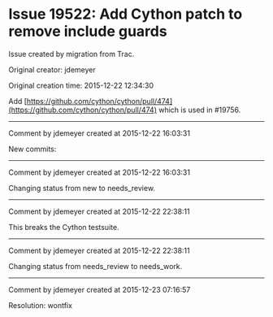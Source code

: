 # Issue 19522: Add Cython patch to remove include guards

Issue created by migration from Trac.

Original creator: jdemeyer

Original creation time: 2015-12-22 12:34:30

Add [https://github.com/cython/cython/pull/474](https://github.com/cython/cython/pull/474) which is used in #19756.


---

Comment by jdemeyer created at 2015-12-22 16:03:31

New commits:


---

Comment by jdemeyer created at 2015-12-22 16:03:31

Changing status from new to needs_review.


---

Comment by jdemeyer created at 2015-12-22 22:38:11

This breaks the Cython testsuite.


---

Comment by jdemeyer created at 2015-12-22 22:38:11

Changing status from needs_review to needs_work.


---

Comment by jdemeyer created at 2015-12-23 07:16:57

Resolution: wontfix
